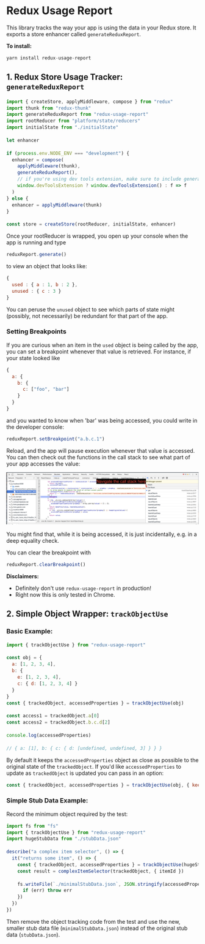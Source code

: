 # Redux Usage Report

This library tracks the way your app is using the data in your Redux store.
It exports a store enhancer called `generateReduxReport`.

**To install:**

```js
yarn install redux-usage-report
```

## 1. Redux Store Usage Tracker: `generateReduxReport`

```js
import { createStore, applyMiddleware, compose } from "redux"
import thunk from "redux-thunk"
import generateReduxReport from "redux-usage-report"
import rootReducer from "platform/state/reducers"
import initialState from "./initialState"

let enhancer

if (process.env.NODE_ENV === "development") {
  enhancer = compose(
    applyMiddleware(thunk),
    generateReduxReport(),
    // if you're using dev tools extension, make sure to include generateReduxReport above it
    window.devToolsExtension ? window.devToolsExtension() : f => f
  )
} else {
  enhancer = applyMiddleware(thunk)
}

const store = createStore(rootReducer, initialState, enhancer)
```

Once your rootReducer is wrapped, you open up your console when the app is running and type

```js
reduxReport.generate()
```

to view an object that looks like:

```js
{
  used : { a : 1, b : 2 },
  unused : { c : 3 }
}
```

You can peruse the `unused` object to see which parts of state might (possibly, not necessarily) be redundant for that part of the app.

### Setting Breakpoints

If you are curious when an item in the `used` object is being called by the app, you can set a breakpoint whenever that value is retrieved.
For instance, if your state looked like

```js
{
  a: {
    b: {
      c: ["foo", "bar"]
    }
  }
}
```

and you wanted to know when 'bar' was being accessed, you could write in the developer console:

```js
reduxReport.setBreakpoint("a.b.c.1")
```

Reload, and the app will pause execution whenever that value is accessed.
You can then check out the functions in the call stack to see what part of your app accesses the value:

![screenshot of chrome devtools](./dev_tools_screenshot.png)

You might find that, while it is being accessed, it is just incidentally, e.g. in a deep equality check.

You can clear the breakpoint with

```js
reduxReport.clearBreakpoint()
```

**Disclaimers:**

* Definitely don't use `redux-usage-report` in production!
* Right now this is only tested in Chrome.

## 2. Simple Object Wrapper: `trackObjectUse`

### Basic Example:

```js
import { trackObjectUse } from "redux-usage-report"

const obj = {
  a: [1, 2, 3, 4],
  b: {
    e: [1, 2, 3, 4],
    c: { d: [1, 2, 3, 4] }
  }
}
const { trackedObject, accessedProperties } = trackObjectUse(obj)

const access1 = trackedObject.a[0]
const access2 = trackedObject.b.c.d[2]

console.log(accessedProperties)

// { a: [1], b: { c: { d: [undefined, undefined, 3] } } }
```

By default it keeps the `accessedProperties` object as close as possible to the original state of the `trackedObject`. If you'd like `accessedProperties` to update as `trackedObject` is updated you can pass in an option:

```js
const { trackedObject, accessedProperties } = trackObjectUse(obj, { keepOriginalValues: false })
```

### Simple Stub Data Example:

Record the minimum object required by the test:

```js
import fs from "fs"
import { trackObjectUse } from "redux-usage-report"
import hugeStubData from "./stubData.json"

describe("a complex item selector", () => {
  it("returns some item", () => {
    const { trackedObject, accessedProperties } = trackObjectUse(hugeStubData)
    const result = complexItemSelector(trackedObject, { itemId })

    fs.writeFile(`./minimalStubData.json`, JSON.stringify(accessedProperties), err => {
      if (err) throw err
    })
  })
})
```

Then remove the object tracking code from the test and use the new, smaller stub data file (`minimalStubData.json`) instead of the original stub data (`stubData.json`).
